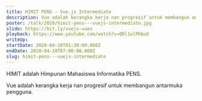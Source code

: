 ```yaml
---
title: HIMIT PENS - Vue.js Intermediate
description: Vue adalah kerangka kerja nan progresif untuk membangun antarmuka pengguna.
poster: /talk/2020/himit-pens---vuejs-intermediate.jpg
slide: https://bit.ly/vuejs-vuex
playback: https://www.youtube.com/watch?v=QRl1ulPKbuU
writeUp: 
startDate: 2020-04-10T01:30:00.000Z
endDate: 2020-04-10T07:00:00.000Z
slug: himit-pens---vuejs-intermediate
---
```


HIMIT adalah Himpunan Mahasiswa Informatika PENS.

Vue adalah kerangka kerja nan progresif untuk membangun antarmuka pengguna.
